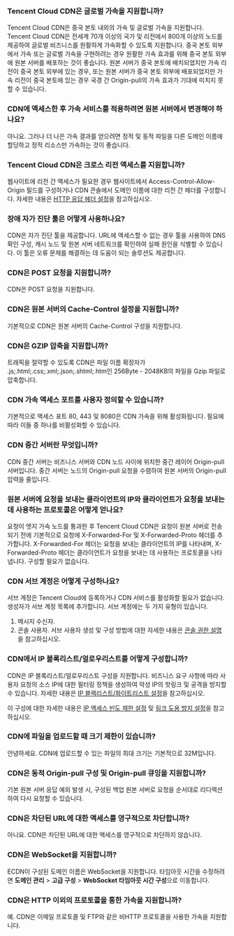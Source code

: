 [](id:q1)
### Tencent Cloud CDN은 글로벌 가속을 지원합니까?
Tencent Cloud CDN은 중국 본토 내외의 가속 및 글로벌 가속을 지원합니다. Tencent Cloud CDN은 전세계 70개 이상의 국가 및 리전에서 800개 이상의 노드를 제공하여 글로벌 비즈니스를 원활하게 가속화할 수 있도록 지원합니다. 중국 본토 외부에서 가속 또는 글로벌 가속을 구현하려는 경우 원활한 가속 효과를 위해 중국 본토 외부에 원본 서버를 배포하는 것이 좋습니다. 원본 서버가 중국 본토에 배치되었지만 가속 리전이 중국 본토 외부에 있는 경우, 또는 원본 서버가 중국 본토 외부에 배포되었지만 가속 리전이 중국 본토에 있는 경우 국경 간 Origin-pull의 가속 효과가 기대에 미치지 못할 수 있습니다.

[](id:q2)
### CDN에 액세스한 후 가속 서비스를 적용하려면 원본 서버에서 변경해야 하나요?
아니요. 그러나 더 나은 가속 결과를 얻으려면 정적 및 동적 파일을 다른 도메인 이름에 할당하고 정적 리소스만 가속하는 것이 좋습니다.

[](id:q3)
### Tencent Cloud CDN은 크로스 리전 액세스를 지원합니까?
웹사이트에 리전 간 액세스가 필요한 경우 웹사이트에서 Access-Control-Allow-Origin 필드를 구성하거나 CDN 콘솔에서 도메인 이름에 대한 리전 간 헤더를 구성합니다. 자세한 내용은 [HTTP 응답 헤더 설정](https://www.tencentcloud.com/document/product/228/35320)을 참고하십시오.

[](id:q5)
### 장애 자가 진단 툴은 어떻게 사용하나요?
CDN은 자가 진단 툴을 제공합니다. URL에 액세스할 수 없는 경우 툴을 사용하여 DNS 확인 구성, 캐시 노드 및 원본 서버 네트워크를 확인하여 실패 원인을 식별할 수 있습니다. 이 툴은 오류 문제를 해결하는 데 도움이 되는 솔루션도 제공합니다.

[](id:q7)
### CDN은 POST 요청을 지원합니까?
CDN은 POST 요청을 지원합니다.

[](id:q8)
### CDN은 원본 서버의 Cache-Control 설정을 지원합니까?
기본적으로 CDN은 원본 서버의 Cache-Control 구성을 지원합니다.

[](id:q9)
### CDN은 GZIP 압축을 지원합니까?
트래픽을 절약할 수 있도록 CDN은 파일 이름 확장자가 .js;.html;.css;.xml;.json;.shtml;.htm인 256Byte - 2048KB의 파일을 Gzip 파일로 압축합니다.

[](id:q10)
### CDN 가속 액세스 포트를 사용자 정의할 수 있습니까?
기본적으로 액세스 포트 80, 443 및 8080은 CDN 가속을 위해 활성화됩니다. 필요에 따라 이들 중 하나를 비활성화할 수 있습니다.

[](id:q11)
### CDN 중간 서버란 무엇입니까?
CDN 중간 서버는 비즈니스 서버와 CDN 노드 사이에 위치한 중간 레이어 Origin-pull 서버입니다. 중간 서버는 노드의 Origin-pull 요청을 수렴하여 원본 서버의 Origin-pull 압력을 줄입니다.

[](id:q12)
### 원본 서버에 요청을 보내는 클라이언트의 IP와 클라이언트가 요청을 보내는 데 사용하는 프로토콜은 어떻게 얻나요?
요청이 엣지 가속 노드를 통과한 후 Tencent Cloud CDN은 요청이 원본 서버로 전송되기 전에 기본적으로 요청에 X-Forwarded-For 및 X-Forwarded-Proto 헤더를 추가합니다. X-Forwarded-For 헤더는 요청을 보내는 클라이언트의 IP를 나타내며, X-Forwarded-Proto 헤더는 클라이언트가 요청을 보내는 데 사용하는 프로토콜을 나타냅니다. 구성할 필요가 없습니다.

[](id:q13)
### CDN 서브 계정은 어떻게 구성하나요?
서브 계정은 Tencent Cloud에 등록하거나 CDN 서비스를 활성화할 필요가 없습니다. 생성자가 서브 계정 목록에 추가합니다. 서브 계정에는 두 가지 유형이 있습니다.
1. 메시지 수신자.
2. 콘솔 사용자. 서브 사용자 생성 및 구성 방법에 대한 자세한 내용은 [콘솔 권한 설명](https://intl.cloud.tencent.com/document/product/228/35229)을 참고하십시오.

[](id:q14)
### CDN에서 IP 블록리스트/얼로우리스트를 어떻게 구성합니까?
CDN은 IP 블록리스트/얼로우리스트 구성을 지원합니다. 비즈니스 요구 사항에 따라 사용자 요청의 소스 IP에 대한 필터링 정책을 생성하여 악성 IP의 핫링크 및 공격을 방지할 수 있습니다. 자세한 내용은 [IP 블랙리스트/화이트리스트 설정](https://intl.cloud.tencent.com/document/product/228/6298)을 참고하십시오.

이 구성에 대한 자세한 내용은 [IP 액세스 빈도 제한 설정](https://intl.cloud.tencent.com/document/product/228/6420) 및 [링크 도용 방지 설정](https://intl.cloud.tencent.com/document/product/228/6292)을 참고하십시오.


[](id:q19)
### CDN에 파일을 업로드할 때 크기 제한이 있습니까?
안녕하세요. CDN에 업로드할 수 있는 파일의 최대 크기는 기본적으로 32M입니다.

[](id:q24)

### CDN은 동적 Origin-pull 구성 및 Origin-pull 큐잉을 지원합니까?
기본 원본 서버 응답 예외 발생 시, 구성된 백업 원본 서버로 요청을 순서대로 리디렉션하여 다시 요청할 수 있습니다.

[](id:q25)
### CDN은 차단된 URL에 대한 액세스를 영구적으로 차단합니까?
아니요. CDN은 차단된 URL에 대한 액세스를 영구적으로 차단하지 않습니다.

[](id:q26)
### CDN은 WebSocket을 지원합니까?
ECDN이 구성된 도메인 이름은 WebSocket을 지원합니다. 타임아웃 시간을 수정하려면 **도메인 관리** > **고급 구성** > **WebSocket 타임아웃 시간 구성**으로 이동합니다.

### CDN은 HTTP 이외의 프로토콜을 통한 가속을 지원합니까?
예. CDN은 이메일 프로토콜 및 FTP와 같은 비HTTP 프로토콜을 사용한 가속을 지원합니다.
